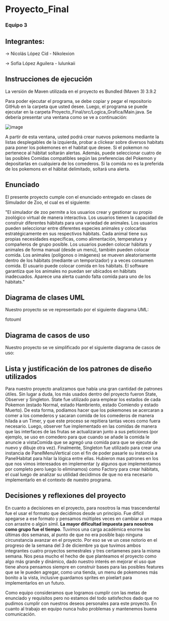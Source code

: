 # Proyecto_Final

### Equipo 3
## Integrantes: 
  -> Nicolás López Cid - Nikolexion
  
  -> Sofía López Aguilera - lulunkaii

## **Instrucciones de ejecución**

La versión de Maven utilizada en el proyecto es Bundled (Maven 3) 3.9.2

Para poder ejecutar el programa, se debe copiar y pegar el repositorio GitHub en la carpeta que usted desee. Luego, el programa se puede ejecutar en la carpeta Proyecto_Final/src/Logica_Grafica/Main.java.
Se debería presentar una ventana como se ve a continuación:

![image](https://github.com/Nikolexion/Proyecto_Final/assets/146101101/17b9da78-93d1-4177-9c7e-8905367b66e2)



A partir de esta ventana, usted podrá crear nuevos pokemons mediante la listas desplegables de la izquierda, probar a clickear sobre diversos habitats para poner los pokemones en el habitat que desee. Si el pokemon no pertenece al hábitat soltarán alertas. Además, puede seleccionar cuatro de las posibles Comidas compatibles según las preferencias del Pokemon y depositarlas en cualquiera de los comederos. Si la comida no es la preferida de los pokemons en el hábitat delimitado, soltará una alerta. 


## **Enunciado**

El presente proyecto cumple con el enunciado entregado en clases de Simulador de Zoo, el cual es el siguiente:

"El simulador de zoo permite a los usuarios crear y gestionar su propio  zoológico virtual de manera interactiva. Los usuarios tienen la capacidad de construir diferentes hábitats para una variedad de animales.
Los usuarios pueden seleccionar entre diferentes especies  animales y colocarlas estratégicamente en sus respectivos hábitats. Cada animal tiene sus propias necesidades específicas, como alimentación, temperatura y compañeros de grupo posible.
Los usuarios pueden colocar hábitats y animales de forma manual (desde un menú), también pueden colocar comida. Los animales (polígonos o imágenes) se mueven aleatoriamente dentro de los hábitats (mediante un temporizador) y a veces consumen comida. El usuario puede colocar comida en los hábitats.
El software garantiza que los animales no puedan ser ubicados en hábitats inadecuados. Aparece una alerta cuando falta comida para uno de los hábitats."



## **Diagrama de clases UML**

Nuestro proyecto se ve representado por el siguiente diagrama UML:

fotouml

## **Diagrama de casos de uso**

Nuestro proyecto se ve simplificado por el siguiente diagrama de casos de uso:

## **Lista y justificación de los patrones de diseño utilizados**

Para nuestro proyecto analizamos que había una gran cantidad de patrones útiles. Sin lugar a duda, los más usados dentro del proyecto fueron State, Observer y Singleton. State fue utilizado para emplear los estados de cada Pokemon (estado Normal, estado Hambriento, estado Comiendo y estado Muerto). De esta forma, podíamos hacer que los pokemones se acercaran a comer a los comederos y sacaran comida de los comederos de manera hilada a un Timer, y que este proceso se repitiera tantas veces como fuera necesario. Luego, observer fue implementado en las comidas de manera que las interfaces de las frutas se actualizaran junto a sus peticiones (por ejemplo, se uso en comedero para que cuando se añade la comida le anuncie a vistaComida que se agregó una comida para que se ejecute de nuevo y dibuje otra vez). Finalmente, Singleton fue utilizado para crear una instancia de PanelMenuVertical con el fin de poder pasarle su instancia a PanelHabitat para hilar la lógica entre ellas. 
Hubieron mas patrones en los que nos vimos interesados en implementar (y algunos que implementamos por completo pero luego lo eliminamos) como Factory para crear hábitats, el cual luego de analizar su utilidad decidimos de que no era necesario implementarlo en el contexto de nuestro programa.

## **Decisiones y reflexiones del proyecto**

En cuanto a decisiones en el proyecto, para nosotros la mas trascendental fue el usar el formato que decidimos desde un principio. Fue dificil apegarse a ese formato y pensamos múltiples veces en cambiar a un mapa con arrastre o algún símil. **La mayor dificultad impuesta para nosotros como grupo fue el tiempo**. Tuvimos una carga académica enorme las últimas dos semanas, al punto de que no era posible bajo ninguna circunstancia avanzar en el proyecto. Por eso se ve un cese notorio en el progreso de la semana del 3 de diciembre ya que tuvimos ambos integrantes cuatro proyectos semestrales y tres certamenes para la misma semana. Nos pesa mucho el hecho de que planteamos el proyecto como algo más grande y dinámico, dado nuestro interés en mejorar el uso que tiene ahora pensamos siempre en construir bases para las posibles features que se le pueden agregar, como una tienda, un menu de pokemones más bonito a la vista, inclusive guardamos sprites en pixelart para implementarlos en un futuro.

Como equipo consideramos que logramos cumplir con las metas de enunciado y requisitos pero no estamos del todo satisfechos dado que no pudimos cumplir con nuestros deseos personales para este proyecto. En cuanto al trabajo en equipo nunca hubo problemas y mantenemos buena comunicación. 
